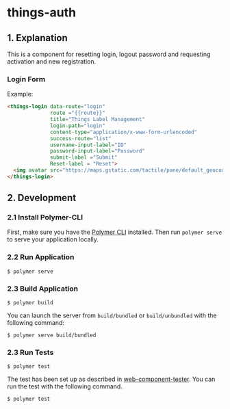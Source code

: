 # things-auth
## 1. Explanation
This is a component for resetting login, logout password and requesting activation and new registration.

### Login Form

Example:
```html
<things-login data-route="login"
              route ="{{route}}"
              title="Things Label Management"
              login-path="login"
              content-type="application/x-www-form-urlencoded"
              success-route="list"
              username-input-label="ID"
              password-input-label="Password"
              submit-label ="Submit"
              Reset-label = "Reset">
  <img avatar src="https://maps.gstatic.com/tactile/pane/default_geocode-1x.png"/>
</things-login>
```

## 2. Development
### 2.1 Install Polymer-CLI

First, make sure you have the [Polymer CLI](https://www.npmjs.com/package/polymer-cli) installed. Then run `polymer serve` to serve your application locally.

### 2.2 Run Application

```
$ polymer serve
```

### 2.3 Build Application

```
$ polymer build
```

You can launch the server from `build/bundled` or `build/unbundled` with the following command:

```
$ polymer serve build/bundled
```

### 2.3 Run Tests

```
$ polymer test
```

The test has been set up as described in [web-component-tester](https://github.com/Polymer/web-component-tester).
You can run the test with the following command.
```
$ polymer test
```
